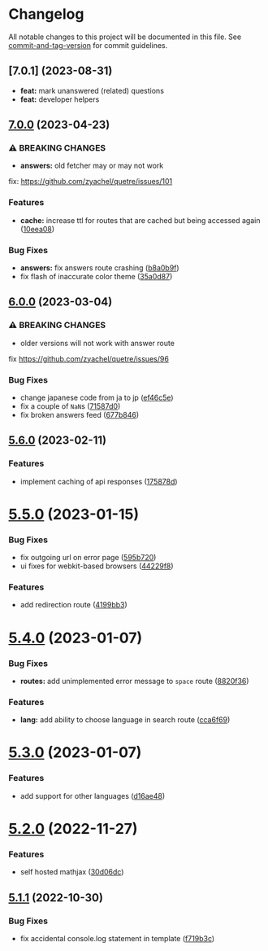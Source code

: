 # Changelog

All notable changes to this project will be documented in this file. See [commit-and-tag-version](https://github.com/absolute-version/commit-and-tag-version) for commit guidelines.

## [7.0.1] (2023-08-31)

* **feat:** mark unanswered (related) questions
* **feat:** developer helpers

## [7.0.0](https://github.com/zyachel/quetre/compare/v6.0.0...v7.0.0) (2023-04-23)


### ⚠ BREAKING CHANGES

* **answers:** old fetcher may or may not work

fix: https://github.com/zyachel/quetre/issues/101

### Features

* **cache:** increase ttl for routes that are cached but being accessed again ([10eea08](https://github.com/zyachel/quetre/commit/10eea0830511d0e914a255a05904ab18265e46e6))


### Bug Fixes

* **answers:** fix answers route crashing ([b8a0b9f](https://github.com/zyachel/quetre/commit/b8a0b9fcadd1d3c797b0023ff91b2221b9072298))
* fix flash of inaccurate color theme ([35a0d87](https://github.com/zyachel/quetre/commit/35a0d87c133ccda9242d319afa63a2c17a6df973))

## [6.0.0](https://github.com/zyachel/quetre/compare/v5.6.0...v6.0.0) (2023-03-04)


### ⚠ BREAKING CHANGES

* older versions will not work with answer route

fix https://github.com/zyachel/quetre/issues/96

### Bug Fixes

* change japanese code from ja to jp ([ef46c5e](https://github.com/zyachel/quetre/commit/ef46c5ee3aa51064bcfde1011578e7062a044a61))
* fix a couple of `NaN`s ([71587d0](https://github.com/zyachel/quetre/commit/71587d0db410eb506a1c9673ffa627a23b5cd4fa))
* fix broken answers feed ([677b846](https://github.com/zyachel/quetre/commit/677b846eb2ef0dc6475e92f9a6de1c9dff23e051))

## [5.6.0](https://github.com/zyachel/quetre/compare/v5.5.0...v5.6.0) (2023-02-11)


### Features

* implement caching of api responses ([175878d](https://github.com/zyachel/quetre/commit/175878dba9aaf23a09325842997658c01670efd3))

# [5.5.0](https://github.com/zyachel/quetre/compare/v5.4.0...v5.5.0) (2023-01-15)


### Bug Fixes

* fix outgoing url on error page ([595b720](https://github.com/zyachel/quetre/commit/595b720ee12b234a9454e470139a3a40b4ad600f))
* ui fixes for webkit-based browsers ([44229f8](https://github.com/zyachel/quetre/commit/44229f87027b1b15d38c2739b9d85bec40a36bd8))


### Features

* add redirection route ([4199bb3](https://github.com/zyachel/quetre/commit/4199bb38c379fa5e6c2c5e58098c63534c1743b5))



# [5.4.0](https://github.com/zyachel/quetre/compare/v5.3.0...v5.4.0) (2023-01-07)


### Bug Fixes

* **routes:** add unimplemented error message to `space` route ([8820f36](https://github.com/zyachel/quetre/commit/8820f36af80f29d861a47526538293357e7c32f3))


### Features

* **lang:** add ability to choose language in search route ([cca6f69](https://github.com/zyachel/quetre/commit/cca6f69deda235fa87416e28a4dd557698974e3d))



# [5.3.0](https://github.com/zyachel/quetre/compare/v5.2.0...v5.3.0) (2023-01-07)


### Features

* add support for other languages ([d16ae48](https://github.com/zyachel/quetre/commit/d16ae48dcb762af6d0888b6fc556a04a4c954549))



# [5.2.0](https://github.com/zyachel/quetre/compare/v5.1.1...v5.2.0) (2022-11-27)


### Features

* self hosted mathjax ([30d06dc](https://github.com/zyachel/quetre/commit/30d06dc0ffa1b0b362952a16ebdccc9ec2b804b9))



## [5.1.1](https://github.com/zyachel/quetre/compare/v5.1.0...v5.1.1) (2022-10-30)


### Bug Fixes

* fix accidental console.log statement in template ([f719b3c](https://github.com/zyachel/quetre/commit/f719b3c4c91c504db35d1077bd05aa149b0f42db))
